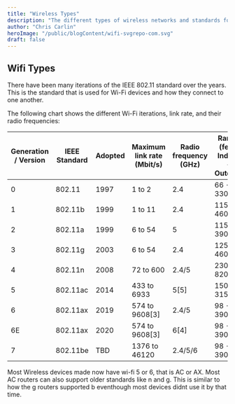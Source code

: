 ```yaml
---
title: "Wireless Types"
description: "The different types of wireless networks and standards for Wi-Fi"
author: "Chris Carlin"
heroImage: "/public/blogContent/wifi-svgrepo-com.svg"
draft: false
---
```


## Wifi Types

There have been many iterations of the IEEE 802.11 standard over the years. This is the standard that is used for Wi-Fi devices and how they connect to one another. 

The following chart shows the different Wi-Fi iterations, link rate, and their radio frequencies:

| Generation / Version |	IEEE Standard	| Adopted |	Maximum link rate (Mbit/s)	| Radio frequency (GHz) | Range (feet) Indoor - Outdoor|
| ---| ---      | ---  | ---              | ---     | --- |
| 0	 | 802.11	  | 1997 | 1 to 2           |	2.4     |  66 - 330 |
| 1	 | 802.11b	| 1999 | 1 to 11          |	2.4     | 115 - 460 |
| 2	 | 802.11a	| 1999 | 6 to 54          |	5       | 115 - 390 |
| 3	 | 802.11g	| 2003 | 6 to 54          |	2.4     | 125 - 460 |
| 4	 | 802.11n	| 2008 | 72 to 600	      | 2.4/5   | 230 - 820 |
| 5	 | 802.11ac |	2014 | 433 to 6933	    | 5[5]    | 150 - 315 |
| 6	 | 802.11ax | 2019 | 574 to 9608[3]   | 2.4/5   |  98 - 390 |
| 6E | 802.11ax |	2020 | 574 to 9608[3]	  | 6[4]    |  98 - 390 |
| 7  | 802.11be	| TBD  | 1376 to 46120	  | 2.4/5/6 |  98 - 390 | 

Most Wireless devices made now have wi-fi 5 or 6, that is AC or AX. Most AC routers can also support older standards like n and g. This is similar to how the g routers supported b eventhough most devices didnt use it by that time. 

